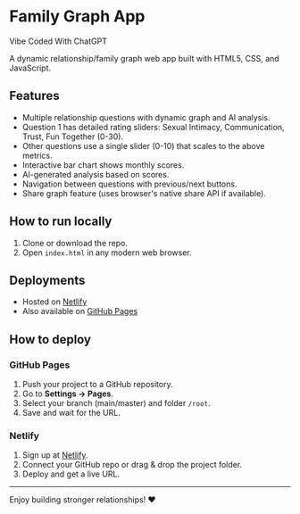 # Family Graph App
Vibe Coded With ChatGPT

A dynamic relationship/family graph web app built with HTML5, CSS, and JavaScript.

## Features

- Multiple relationship questions with dynamic graph and AI analysis.
- Question 1 has detailed rating sliders: Sexual Intimacy, Communication, Trust, Fun Together (0-30).
- Other questions use a single slider (0-10) that scales to the above metrics.
- Interactive bar chart shows monthly scores.
- AI-generated analysis based on scores.
- Navigation between questions with previous/next buttons.
- Share graph feature (uses browser's native share API if available).

## How to run locally

1. Clone or download the repo.
2. Open `index.html` in any modern web browser.

## Deployments

- Hosted on [Netlify](https://netlify.com)
- Also available on [GitHub Pages](https://yourusername.github.io/family-graph-app/)

## How to deploy

### GitHub Pages

1. Push your project to a GitHub repository.
2. Go to **Settings → Pages**.
3. Select your branch (main/master) and folder `/root`.
4. Save and wait for the URL.

### Netlify

1. Sign up at [Netlify](https://netlify.com).
2. Connect your GitHub repo or drag & drop the project folder.
3. Deploy and get a live URL.

---

Enjoy building stronger relationships! ❤️
